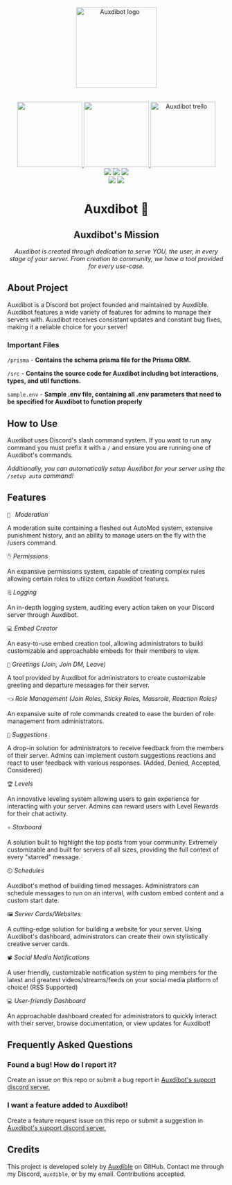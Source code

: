 <div align="center" id="header">
   <a href="https://bot.auxdible.me">
      <img src="https://bot.auxdible.me/logo.png" alt="Auxdibot logo" style="padding-bottom: 2rem;" width=186/>
   </a>
   
   <div id="badges">
      <div id="badges-row1">
         <a href="https://discord.gg/tnsFW9CQEn">
            <img src="https://img.shields.io/badge/Auxdibot%20Discord-7289DA?style=for-the-badge&logo=discord&logoColor=white" width=150/>
         </a>
         <a href="https://discord.com/oauth2/authorize?client_id=776496457867591711&scope=bot&permissions=329035279606">
            <img src="https://img.shields.io/badge/Invite%20Auxdibot-7289DA?style=for-the-badge&logo=discord&logoColor=white" width=150/>
         </a>
         <a href="https://trello.com/b/5lSIUz50/auxdibot">
            <img src="https://img.shields.io/badge/Auxdibot%20Trello-007AC0?style=for-the-badge&logo=trello&logoColor=white" alt="Auxdibot trello" width=150/>
         </a>
      </div>
      <div id="badges-row2">
         <img src="https://img.shields.io/github/commit-activity/w/Auxdibot/auxdibot?style=flat-square"/>
         <img src="https://img.shields.io/github/contributors/Auxdibot/auxdibot?style=flat-square"/>
         <img src="https://img.shields.io/github/last-commit/Auxdibot/auxdibot?style=flat-square"/>
      </div>
      <div id="badges-row3">
         <img src="https://img.shields.io/github/stars/Auxdibot/auxdibot?style=flat-square"/>
         <img src="https://img.shields.io/github/forks/Auxdibot/auxdibot?style=flat-square"/>
      </div>
    </div>
   <h1>Auxdibot 🤖</h1>
   
</div>

<div align="center" id="body">
   <h2>
      Auxdibot's Mission
   </h2>
   <i>Auxdibot is created through dedication to serve YOU, the user, in every stage of your server. From creation to community, we have a tool provided for every use-case.</i>
   
</div>

## About Project

Auxdibot is a Discord bot project founded and maintained by Auxdible. Auxdibot features a wide variety of features for admins to manage their servers with. Auxdibot receives consistant updates and constant bug fixes, making it a reliable choice for your server!

### Important Files

`/prisma` - **Contains the schema prisma file for the Prisma ORM.**

`/src` - **Contains the source code for Auxdibot including bot interactions, types, and util functions.**

`sample.env` - **Sample .env file, containing all .env parameters that need to be specified for Auxdibot to function properly**


## How to Use

Auxdibot uses Discord's slash command system. If you want to run any command you must prefix it with a `/` and ensure you are running one of Auxdibot's commands.

*Additionally, you can automatically setup Auxdibot for your server using the `/setup auto` command!*

## Features

`🔨 ` *Moderation*

A moderation suite containing a fleshed out AutoMod system, extensive punishment history, and an ability to manage users on the fly with the /users command.

`✋` *Permissions*

An expansive permissions system, capable of creating complex rules allowing certain roles to utilize certain Auxdibot features.


`🗒️` *Logging*

An in-depth logging system, auditing every action taken on your Discord server through Auxdibot.


`💻` *Embed Creator*

An easy-to-use embed creation tool, allowing administrators to build customizable and approachable embeds for their members to view.

`👋` *Greetings (Join, Join DM, Leave)*

A tool provided by Auxdibot for administrators to create customizable greeting and departure messages for their server.

`👈` *Role Management (Join Roles, Sticky Roles, Massrole, Reaction Roles)*

An expansive suite of role commands created to ease the burden of role management from administrators.

`🔺` *Suggestions*

A drop-in solution for administrators to receive feedback from the members of their server. Admins can implement custom suggestions reactions and react to user feedback with various responses. (Added, Denied, Accepted, Considered)

`🏆` *Levels*

An innovative leveling system allowing users to gain experience for interacting with your server. Admins can reward users with Level Rewards for their chat activity.

`⭐` *Starboard*

A solution built to highlight the top posts from your community. Extremely customizable and built for servers of all sizes, providing the full context of every "starred" message.

`⏲️` *Schedules*

Auxdibot's method of building timed messages. Administrators can schedule messages to run on an interval, with custom embed content and a custom start date.

`🖼️` *Server Cards/Websites*

A cutting-edge solution for building a website for your server. Using Auxdibot's dashboard, administrators can create their own stylistically creative server cards.

`📽️` *Social Media Notifications*

A user friendly, customizable notification system to ping members for the latest and greatest videos/streams/feeds on your social media platform of choice! (RSS Supported)

`💻` *User-friendly Dashboard*

An approachable dashboard created for administrators to quickly interact with their server, browse documentation, or view updates for Auxdibot!

## Frequently Asked Questions

### Found a bug! How do I report it?

Create an issue on this repo or submit a bug report in [Auxdibot's support discord server.](https://discord.gg/tnsFW9CQEn)

### I want a feature added to Auxdibot!

Create a feature request issue on this repo or submit a suggestion in [Auxdibot's support discord server.](https://discord.gg/tnsFW9CQEn)

## Credits

This project is developed solely by [Auxdible](https://github.com/Auxdible) on GitHub. Contact me through my Discord, `auxdible`, or by my email. Contributions accepted.


